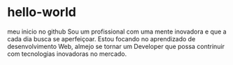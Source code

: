 # hello-world
meu inicio no github
Sou um profissional com uma mente inovadora e que a cada dia busca se aperfeiçoar.
Estou focando no aprendizado  de desenvolvimento Web, almejo se tornar um Developer que possa contrinuir com tecnologias inovadoras no mercado.
